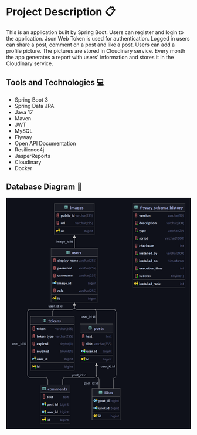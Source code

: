 # Project Description :clipboard:

This is an application built by Spring Boot. Users can register and login to the application. Json Web Token is used for authentication. Logged in users can share a post, comment on a post and like a post. Users can add a profile picture. The pictures are stored in Cloudinary service. Every month the app generates a report with users' information and stores it in the Cloudinary service.

## Tools and Technologies 💻

- Spring Boot 3
- Spring Data JPA
- Java 17
- Maven
- JWT
- MySQL
- Flyway
- Open API Documentation
- Resilience4j
- JasperReports
- Cloudinary
- Docker

## Database Diagram :pushpin:

![database-diagram](assets/db-diagram.png)